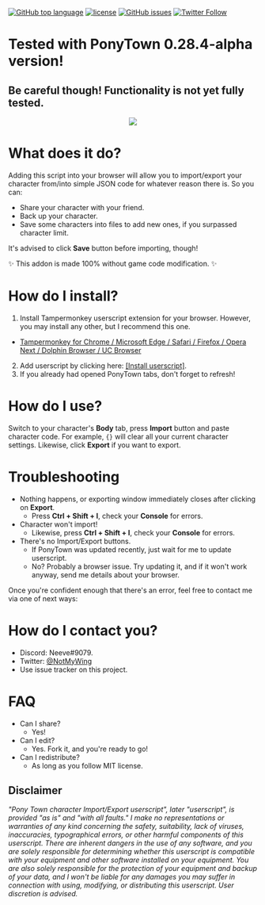 [![GitHub top language](https://img.shields.io/github/languages/top/neeve01/ponytown-import-export.svg)]()
[![license](https://img.shields.io/github/license/neeve01/ponytown-import-export.svg)]()
[![GitHub issues](https://img.shields.io/github/issues/neeve01/ponytown-import-export.svg)]()
[![Twitter Follow](https://img.shields.io/twitter/follow/notmywing.svg?style=social&label=Get%20my%20unimportant%20tweets)](https://twitter.com/NotMyWing)

# Tested with PonyTown 0.28.4-alpha version!
## Be careful though! Functionality is not yet fully tested.

<div style="text-align:center"><img src="https://i.imgur.com/O4cFqSw.png"/></div>

# What does it do?
Adding this script into your browser will allow you to import/export your character from/into simple JSON code for whatever reason there is. 
So you can:
* Share your character with your friend.
* Back up your character.
* Save some characters into files to add new ones, if you surpassed character limit.

It's advised to click **Save** button before importing, though!

:sparkles: This addon is made 100% without game code modification. :sparkles:

# How do I install?
1. Install Tampermonkey userscript extension for your browser. However, you may install any other, but I recommend this one.
* [Tampermonkey for Chrome / Microsoft Edge / Safari / Firefox / Opera Next / Dolphin Browser / UC Browser](http://tampermonkey.net/)
2. Add userscript by clicking here: [[Install userscript]](https://github.com/Neeve01/PonyTown-Import-Export/raw/master/PonyTown_IE.user.js).
3. If you already had opened PonyTown tabs, don't forget to refresh!

# How do I use?
Switch to your character's **Body** tab, press **Import** button and paste character code. For example, `{}` will clear all your current character settings.
Likewise, click **Export** if you want to export.

# Troubleshooting
* Nothing happens, or exporting window immediately closes after clicking on **Export**.
  * Press **Ctrl + Shift + I**, check your **Console** for errors.
* Character won't import!
  * Likewise, press **Ctrl + Shift + I**, check your **Console** for errors.
* There's no Import/Export buttons.
  * If PonyTown was updated recently, just wait for me to update userscript.
  * No? Probably a browser issue. Try updating it, and if it won't work anyway, send me details about your browser.
  
Once you're confident enough that there's an error, feel free to contact me via one of next ways:

# How do I contact you?
* Discord: Neeve#9079.
* Twitter: [@NotMyWing](https://twitter.com/NotMyWing)
* Use issue tracker on this project.

# FAQ
* Can I share?
  * Yes!
* Can I edit?
  * Yes. Fork it, and you're ready to go!
* Can I redistribute?
  * As long as you follow MIT license.
  
## Disclaimer
*"Pony Town character Import/Export userscript", later "userscript", is provided "as is" and "with all faults." I make no representations or warranties of any kind concerning the safety, suitability, lack of viruses, inaccuracies, typographical errors, or other harmful components of this userscript. There are inherent dangers in the use of any software, and you are solely responsible for determining whether this userscript is compatible with your equipment and other software installed on your equipment. You are also solely responsible for the protection of your equipment and backup of your data, and I won't be liable for any damages you may suffer in connection with using, modifying, or distributing this userscript. User discretion is advised.*
